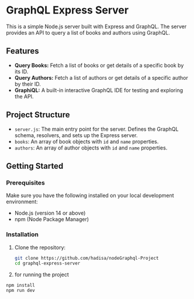 # GraphQL Express Server

This is a simple Node.js server built with Express and GraphQL. The server provides an API to query a list of books and authors using GraphQL.

## Features

- **Query Books:** Fetch a list of books or get details of a specific book by its ID.
- **Query Authors:** Fetch a list of authors or get details of a specific author by their ID.
- **GraphiQL:** A built-in interactive GraphQL IDE for testing and exploring the API.

## Project Structure

- `server.js`: The main entry point for the server. Defines the GraphQL schema, resolvers, and sets up the Express server.
- `books`: An array of book objects with `id` and `name` properties.
- `authors`: An array of author objects with `id` and `name` properties.

## Getting Started

### Prerequisites

Make sure you have the following installed on your local development environment:

- Node.js (version 14 or above)
- npm (Node Package Manager)

### Installation

1. Clone the repository:

   ```bash
   git clone https://github.com/hadisa/nodeGraphql-Project
   cd graphql-express-server

 2. for running  the project

 ```
 npm install
 npm run dev
 ```
